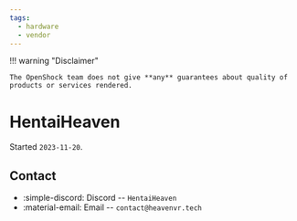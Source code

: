 ```yaml
---
tags:
  - hardware
  - vendor
---
```


!!! warning "Disclaimer"

    The OpenShock team does not give **any** guarantees about quality of products or services rendered.

# HentaiHeaven

Started `2023-11-20`.

## Contact

- :simple-discord: Discord -- `HentaiHeaven`
- :material-email: Email -- `contact@heavenvr.tech`
